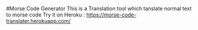 #Morse Code Generator
This is a Translation tool which tanslate normal text to morse code
Try it on Heroku : https://morse-code-translater.herokuapp.com/